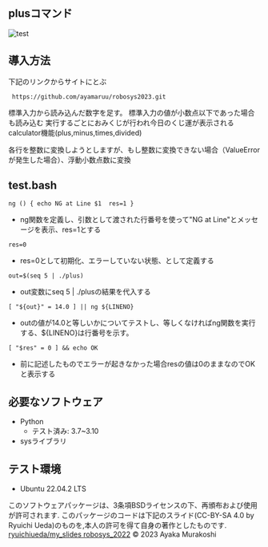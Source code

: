 ## plusコマンド
![test](https://github.com/ayamaruu/robosys2023/actions/workflows/test.yml/badge.svg)

## 導入方法
下記のリンクからサイトにとぶ
```
 https://github.com/ayamaruu/robosys2023.git
```
標準入力から読み込んだ数字を足す。
標準入力の値が小数点以下であった場合も読み込む
実行するごとにおみくじが行われ今日のくじ運が表示される
calculator機能(plus,minus,times,divided)


各行を整数に変換しようとしますが、もし整数に変換できない場合（ValueErrorが発生した場合）、浮動小数点数に変換

## test.bash
```
ng () { echo NG at Line $1  res=1 }
```
* ng関数を定義し、引数として渡された行番号を使って"NG at Line"とメッセージを表示、res=1とする
```
res=0
```
* res=0として初期化、エラーしていない状態、として定義する
```
out=$(seq 5 | ./plus)
```
* out変数にseq 5 | ./plusの結果を代入する
```
[ "${out}" = 14.0 ] || ng ${LINENO}
```
* outの値が14.0と等しいかについてテストし、等しくなければng関数を実行する、${LINENO}は行番号を示す。
```
[ "$res" = 0 ] && echo OK
```
* 前に記述したものでエラーが起きなかった場合resの値は0のままなのでOKと表示する

## 必要なソフトウェア
* Python
  * テスト済み: 3.7~3.10
* sysライブラリ

## テスト環境
* Ubuntu 22.04.2 LTS

このソフトウェアパッケージは、3条項BSDライセンスの下、再頒布および使用が許可されます.
このパッケージのコードは下記のスライド(CC-BY-SA 4.0 by Ryuichi Ueda)のものを,本人の許可を得て自身の著作としたものです.
[ryuichiueda/my_slides robosys_2022](http://githb.com/ryuichiueda/my_slides/tree/master/robosys_2022)
© 2023 Ayaka Murakoshi
